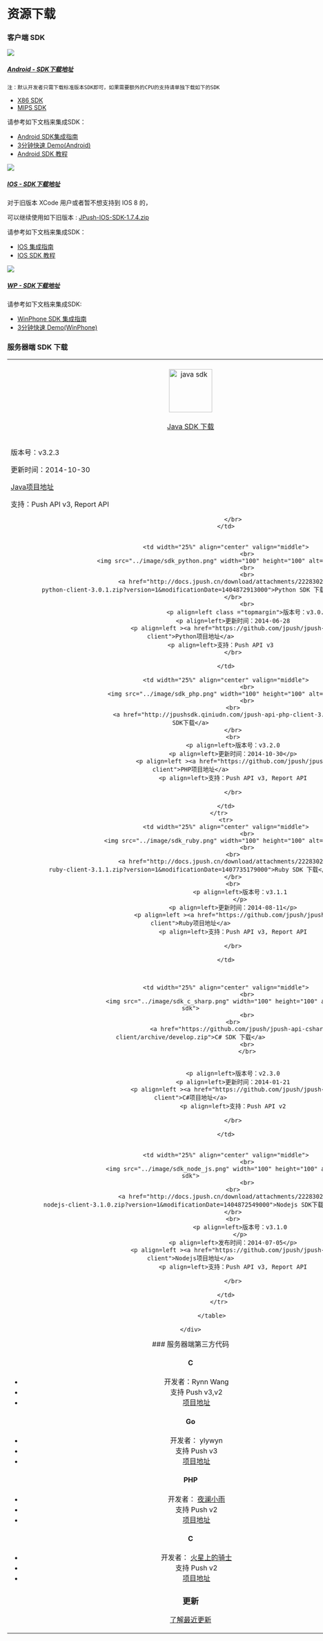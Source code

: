 <h1> 资源下载</h1>

### 客户端 SDK


![](../image/product_android.png)
##### [Android - SDK下载地址][0]

```
注：默认开发者只需下载标准版本SDK即可，如果需要额外的CPU的支持请单独下载如下的SDK
```
+ [X86 SDK](https://www.jpush.cn/downloads/sdk/android-with-x86/)
+ [MIPS SDK](https://www.jpush.cn/downloads/sdk/android-with-mips/)

请参考如下文档来集成SDK：

* [Android SDK集成指南][1]
* [3分钟快速 Demo(Android)][2]
* [Android SDK 教程][3]



![](../image/product_ios.png)

##### [IOS - SDK下载地址][4]

对于旧版本 XCode 用户或者暂不想支持到 IOS 8 的，


可以继续使用如下旧版本 :
[ JPush-IOS-SDK-1.7.4.zip ](http://docs.jpush.cn/download/attachments/7864408/JPush-iOS-SDK-1.7.4.zip?version=1&modificationDate=1411121271000)


请参考如下文档来集成SDK：

* [IOS 集成指南][6]
* [IOS SDK 教程][7]

![](../image/product_win.png)

##### [WP - SDK下载地址][8]

请参考如下文档来集成SDK:

* [WinPhone SDK 集成指南][9]
* [3分钟快速 Demo(WinPhone)][10]


### 服务器端 SDK 下载

<html>
<style type="text/css">
p.leftmargin {margin-left: :2cm;}
</style>
<body>

<div class="row">
    <div class="col-md-8" style="width:850px"> <!-- left content -->
        <div class="panel panel-default">
            <!-- <div class="panel-heading" style="width:800px; solid #000;">
            </div> -->
            <div class = "panel-content home_section">
            	<table width="100%"   cellspacing="100">
            		<tr >
            			<td width="25%" align="center" valign="middle">
                                    <br>
            				<img src="../image/sdk_java.png" width="100" height="100" alt="java sdk">
            				<br>
                                    <br>
            					<a href="http://docs.jpush.cn/download/attachments/2228302/jpush-client-3.2.3.zip?version=2&modificationDate=1415166491000">Java SDK 下载</a>
            				</br>
            				<br>
            					<p align=left>版本号：v3.2.3
            					</p>
            				<p align=left >更新时间：2014-10-30</p>
                                    <p align=left ><a href="https://github.com/jpush/jpush-api-java-client">Java项目地址</a>
            				<p align=left >支持：Push API v3, Report API
            				
            				</br>
            			</td>
                  
                        
            			<td width="25%" align="center" valign="middle">
                                    <br>
            				<img src="../image/sdk_python.png" width="100" height="100" alt="python sdk">
                                    <br>
                                    <br>
            					<a href="http://docs.jpush.cn/download/attachments/2228302/jpush-api-python-client-3.0.1.zip?version=1&modificationDate=1404872913000">Python SDK 下载</a>
            				</br>
                                    <br>
                                    <p align=left class ="topmargin">版本号：v3.0.1
            				<p align=left>更新时间：2014-06-28
                                    <p align=left ><a href="https://github.com/jpush/jpush-api-python-client">Python项目地址</a>
            				<p align=left>支持：Push API v3       
            				</br>

            			</td>
                        
            			<td width="25%" align="center" valign="middle">
                                    <br>
            				<img src="../image/sdk_php.png" width="100" height="100" alt="php sdk">
                                    <br>
            				<br>
            					<a href="http://jpushsdk.qiniudn.com/jpush-api-php-client-3.2.0.zip">PHP SDK下载</a>
            				</br>
            				<br>
            				<p align=left>版本号：v3.2.0
            				<p align=left>更新时间：2014-10-30</p>
                                    <p align=left ><a href="https://github.com/jpush/jpush-api-php-client">PHP项目地址</a>
            				<p align=left>支持：Push API v3, Report API
            					
            				</br>

            			</td>
            		</tr>
                        <tr>
            			<td width="25%" align="center" valign="middle">
                                    <br>
            				<img src="../image/sdk_ruby.png" width="100" height="100" alt="ruby sdk">
                                    <br>
            				<br>
            					<a href="http://docs.jpush.cn/download/attachments/2228302/jpush-api-ruby-client-3.1.1.zip?version=1&modificationDate=1407735179000">Ruby SDK 下载</a>
            				</br>
            				<br>
            					<p align=left>版本号：v3.1.1
            					</p>
            				<p align=left>更新时间：2014-08-11</p>
                                    <p align=left ><a href="https://github.com/jpush/jpush-api-ruby-client">Ruby项目地址</a>
            				<p align=left>支持：Push API v3, Report API
            					
            				</br>

            			</td>
                        
                        
                        
            			<td width="25%" align="center" valign="middle">
                                    <br>
            				<img src="../image/sdk_c_sharp.png" width="100" height="100" alt="csharp sdk">
                                    <br>
            				<br>
            					<a href="https://github.com/jpush/jpush-api-csharp-client/archive/develop.zip">C# SDK 下载</a>
                                    <br>
                                    </br>
                                    
                              
            				<p align=left>版本号：v2.3.0
            				<p align=left>更新时间：2014-01-21
                                    <p align=left ><a href="https://github.com/jpush/jpush-api-csharp-client">C#项目地址</a>
            				<p align=left>支持：Push API v2
            					
            				</br>

            			</td>
                        
                        
            			<td width="25%" align="center" valign="middle">
                                    <br>
            				<img src="../image/sdk_node_js.png" width="100" height="100" alt="nodejs sdk">
                                    <br>
            				<br>
            					<a href="http://docs.jpush.cn/download/attachments/2228302/jpush-api-nodejs-client-3.1.0.zip?version=1&modificationDate=1404872549000">Nodejs SDK下载</a>
            				</br>
            				<br>
            					<p align=left>版本号：v3.1.0
            					</p>
            				<p align=left>发布时间：2014-07-05</p>
                                    <p align=left ><a href="https://github.com/jpush/jpush-api-nodejs-client">Nodejs项目地址</a>
            				<p align=left>支持：Push API v3, Report API
            					
            				</br>

            			</td>
            		</tr>
            
            	</table>
            
    </div>
</div>
</body>
</html>
### 服务器端第三方代码

#### C ##

+ 开发者：Rynn Wang 
+ 支持 Push v3,v2 
+ [项目地址](https://jpush.codeplex.com/)

#### Go

+ 开发者： ylywyn
+ 支持 Push v3
+ [项目地址](https://github.com/ylywyn/jpush-api-go-client)

#### PHP

+ 开发者： [夜澜小雨](http://www.yelanxiaoyu.com)
+ 支持 Push v2
+ [项目地址](http://www.yelanxiaoyu.com/code/phonegap%E5%BC%80%E5%8F%91/jpush_push_php_server.html)

#### C

+ 开发者： [火星上的骑士](http://www.weibo.com/issacsonjj)
+ 支持 Push v2
+ [项目地址](https://github.com/issacsonjj/JPushDemo)


### 更新

[了解最近更新][11]

[0]: https://www.jpush.cn/downloads/sdk/android/
[1]: ../guideline/android_guide
[2]: ../guideline/android_3m
[3]: ../client/android_tutorials
[4]: http://www.jpush.cn/downloads/sdk/ios8
[5]: http://docs.jpush.cn/download/attachments/7864408/JPush-iOS-SDK-1.7.4.zip?version=1&modificationDate=1411121271000
[6]: ../guideline/ios_guide
[7]: ../client/ios_tutorials
[8]: https://www.jpush.cn/downloads/sdk/winphone/
[9]: ../guideline/winphone_guide
[10]: ../guideline/winphone_3m
[11]: ../updates

